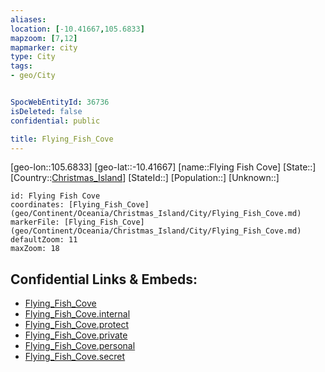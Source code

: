 ```yaml
---
aliases: 
location: [-10.41667,105.6833]
mapzoom: [7,12] 
mapmarker: city 
type: City
tags:
- geo/City


SpocWebEntityId: 36736
isDeleted: false
confidential: public

title: Flying_Fish_Cove
---
```

[geo-lon::105.6833]
[geo-lat::-10.41667]
[name::Flying Fish Cove]
[State::]
[Country::[Christmas_Island](geo/Continent/Oceania/Christmas_Island.md)]
[StateId::]
[Population::]
[Unknown::]


```leaflet
id: Flying Fish Cove
coordinates: [Flying_Fish_Cove](geo/Continent/Oceania/Christmas_Island/City/Flying_Fish_Cove.md)
markerFile: [Flying_Fish_Cove](geo/Continent/Oceania/Christmas_Island/City/Flying_Fish_Cove.md)
defaultZoom: 11 
maxZoom: 18
```


## Confidential Links & Embeds: 
- [Flying_Fish_Cove](../../../../../../_public/geo/Continent/Oceania/Christmas_Island/City/Flying_Fish_Cove.md) 
- [Flying_Fish_Cove.internal](../../../../../../_internal/geo/Continent/Oceania/Christmas_Island/City/Flying_Fish_Cove.internal.md) 
- [Flying_Fish_Cove.protect](../../../../../../_protect/geo/Continent/Oceania/Christmas_Island/City/Flying_Fish_Cove.protect.md) 
- [Flying_Fish_Cove.private](../../../../../../_private/geo/Continent/Oceania/Christmas_Island/City/Flying_Fish_Cove.private.md) 
- [Flying_Fish_Cove.personal](../../../../../../_personal/geo/Continent/Oceania/Christmas_Island/City/Flying_Fish_Cove.personal.md) 
- [Flying_Fish_Cove.secret](../../../../../../_secret/geo/Continent/Oceania/Christmas_Island/City/Flying_Fish_Cove.secret.md) 
